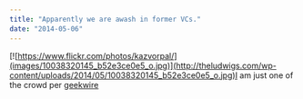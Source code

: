 ```yaml
---
title: "Apparently we are awash in former VCs."
date: "2014-05-06"
---
```


[![https://www.flickr.com/photos/kazvorpal/](images/10038320145_b52e3ce0e5_o.jpg)](http://theludwigs.com/wp-content/uploads/2014/05/10038320145_b52e3ce0e5_o.jpg)I am just one of the crowd per [geekwire](http://www.geekwire.com/2014/shrinkage-number-venture-capital-professionals-plummets-60-past-10-years-funds-decline-25/)
